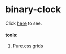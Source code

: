 # binary-clock

Click [here](http://binary-clock.jackrzhang.com) to see.

#### tools:
1. Pure.css grids




